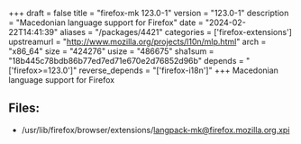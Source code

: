 +++
draft = false
title = "firefox-mk 123.0-1"
version = "123.0-1"
description = "Macedonian language support for Firefox"
date = "2024-02-22T14:41:39"
aliases = "/packages/4421"
categories = ['firefox-extensions']
upstreamurl = "http://www.mozilla.org/projects/l10n/mlp.html"
arch = "x86_64"
size = "424276"
usize = "486675"
sha1sum = "18b445c78bdb86b77ed7ed71e670e2d76852d96b"
depends = "['firefox>=123.0']"
reverse_depends = "['firefox-i18n']"
+++
Macedonian language support for Firefox

## Files: 
* /usr/lib/firefox/browser/extensions/langpack-mk@firefox.mozilla.org.xpi
